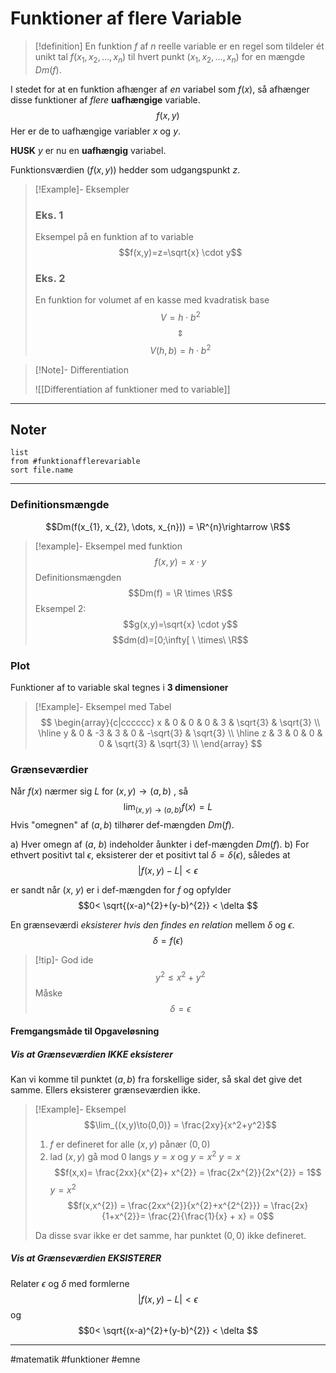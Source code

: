 # Funktioner af flere Variable

>[!definition] 
>En funktion $f$ af $n$ reelle variable er en regel som tildeler ét unikt tal $f(x_{1}, x_{2}, \dots, x_{n})$ til hvert punkt $(x_{1}, x_{2}, \dots, x_{n})$ for en mængde $Dm(f)$.

I stedet for at en funktion afhænger af *en* variabel som $f(x)$, så afhænger disse funktioner af *flere* **uafhængige** variable.
$$f(x,y)$$
Her er de to uafhængige variabler $x$ og $y$. 

**HUSK**
$y$ er nu en **uafhængig** variabel. 

Funktionsværdien ($f(x,y)$) hedder som udgangspunkt $z$.


>[!Example]- Eksempler
>
>### Eks. 1
>Eksempel på en funktion af to variable
>$$f(x,y)=z=\sqrt{x} \cdot y$$
>
>### Eks. 2
>En funktion for volumet af en kasse med kvadratisk base
>$$V=h \cdot b^2$$
>$$\Updownarrow$$
>$$V(h,b)=h \cdot b^2$$
>
>

>[!Note]-  Differentiation
>
>![[Differentiation af funktioner med to variable]]
>

---

## Noter
```dataview 
list
from #funktionafflerevariable  
sort file.name
```

---


### Definitionsmængde

$$Dm(f(x_{1}, x_{2}, \dots, x_{n})) = \R^{n}\rightarrow \R$$


>[!example]- Eksempel med funktion
>$$f(x,y)=x \cdot y$$
>Definitionsmængden
>$$Dm(f) = \R \times \R$$
>Eksempel 2:
>$$g(x,y)=\sqrt{x} \cdot y$$
>$$dm(d)=[0;\infty[ \ \times\  \R$$

### Plot 
Funktioner af to variable skal tegnes i **3 dimensioner**

>[!Example]- Eksempel med Tabel
>$$
>\begin{array}{c|cccccc}
 x & 0 & 0 & 0 & 3 & \sqrt{3} & \sqrt{3} \\
 \hline
 y & 0 & -3 & 3 & 0 & -\sqrt{3} & \sqrt{3} \\
 \hline
 z & 3 & 0 & 0 & 0 & \sqrt{3} & \sqrt{3} \\
\end{array}
>$$

### Grænseværdier
Når $f(x)$ nærmer sig $L$ for $(x,y) \to (a,b)$ , så
$$\lim_{(x,y)\to(a,b)}f(x) = L$$
Hvis "omegnen" af $(a,b)$ tilhører def-mængden $Dm(f)$.

a) Hver omegn af ($a$, $b$) indeholder åunkter i def-mængden $Dm(f)$.
b) For ethvert positivt tal $\epsilon$, eksisterer der et positivt tal $\delta = \delta(\epsilon)$, således at 
$$|f(x,y) - L| < \epsilon$$

er sandt når ($x$, $y$) er i def-mængden for $f$ og opfylder
$$0< \sqrt{(x-a)^{2}+(y-b)^{2}} < \delta $$

En grænseværdi *eksisterer hvis den findes en relation* mellem $\delta$ og $\epsilon$.
$$\delta = f(\epsilon)$$


>[!tip]- God ide
>$$y^{2} \leq x^{2} + y^{2}$$
>Måske
>$$\delta = \epsilon $$



#### Fremgangsmåde til Opgaveløsning

##### Vis at Grænseværdien IKKE eksisterer
Kan vi komme til punktet $(a,b)$ fra forskellige sider, så skal det give det samme. Ellers eksisterer grænseværdien ikke.

>[!Example]- Eksempel
>$$\lim_{(x,y)\to(0,0)} = \frac{2xy}{x^2+y^2}$$
>1. $f$ er defineret for alle $(x,y)$ pånær $(0,0)$
>2. lad $(x,y)$ gå mod $0$ langs $y=x$ og $y=x^{2}$
>$y=x$
>$$f(x,x)= \frac{2xx}{x^{2}+ x^{2}} = \frac{2x^{2}}{2x^{2}} = 1$$
>$y=x^2$
>$$f(x,x^{2}) = \frac{2xx^{2}}{x^{2}+x^{2^{2}}} = \frac{2x}{1+x^{2}}= \frac{2}{\frac{1}{x} + x} = 0$$
>
>Da disse svar ikke er det samme, har punktet $(0,0)$ ikke defineret.

##### Vis at Grænseværdien EKSISTERER
Relater $\epsilon$ og $\delta$ med formlerne
$$|f(x,y) - L| < \epsilon$$
og
$$0< \sqrt{(x-a)^{2}+(y-b)^{2}} < \delta $$

---
#matematik #funktioner #emne 
